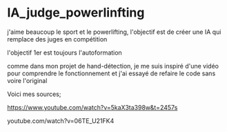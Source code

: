 # IA_judge_powerlinfting
j'aime beaucoup le sport et le powerlifting, l'objectif est de créer une IA qui remplace des juges en compétition

l'objectif 1er est toujours l'autoformation 

comme dans mon projet de hand-détection, je me suis inspiré d'une vidéo pour comprendre le fonctionnement et j'ai essayé de refaire le code sans voire l'original


Voici mes sources;

https://www.youtube.com/watch?v=5kaX3ta398w&t=2457s

youtube.com/watch?v=06TE_U21FK4

